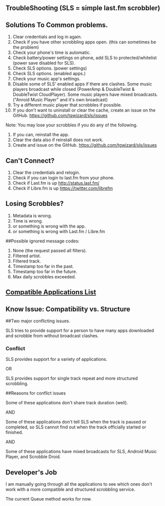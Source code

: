 TroubleShooting (SLS = simple last.fm scrobbler)
------------------------------------------------


Solutions To Common problems.
-----------------------------

1. Clear credentials and log in again.
2. Check if you have other scrobbling apps open. (this can sometimes be the problem)
3. Check your phone's time is automatic.
4. Check battery/power settings on phone, add SLS to protected/whitelist (power save disabled for SLS).
5. Check SLS options. (power settings)
6. Check SLS options. (enabled apps.)
7. Check your music app's settings.
8. Disable some of SLS' enabled apps if there are clashes. Some music players broadcast while closed (PowerAmp & DoubleTwist & DoubleTwist CloudPlayer). Some music players have mixed broadcasts. ("Anroid Music Player" and it's own broadcast)
9. Try a different music player that scrobbles if possible.
10. If you don't want to uninstall or clear the cache, create an issue on the GitHub. https://github.com/tgwizard/sls/issues

Note: You may lose your scrobbles if you do any of the following.

1. If you can, reinstall the app.
2. Clear the data also if reinstall does not work.
3. Create and issue on the GitHub. https://github.com/tgwizard/sls/issues

Can't Connect?
--------------

1. Clear the credentials and relogin.
2. Check if you can login to last.fm from your phone.
3. Check if Last.fm is up http://status.last.fm/
4. Check if Libre.fm is up https://twitter.com/librefm


Losing Scrobbles?
-----------------

1. Metadata is wrong.
2. Time is wrong.
3. or something is wrong with the app.
4. or something is wrong with Last.fm / Libre.fm

##Possible ignored message codes:

1. None (the request passed all filters).
2. Filtered artist.
3. Filtered track.
4. Timestamp too far in the past.
5. Timestamp too far in the future.
6. Max daily scrobbles exceeded.


[Compatible Applications List](https://github.com/tgwizard/sls/blob/master/Compatibility.md)
--------------------------------------------------------------------------------------------


Know Issue: Compatibility vs. Structure
---------------------------------------

##Two major conflicting issues.

SLS tries to provide support for a person to have many apps downloaded and scrobble from without broadcast clashes.

### Conflict

SLS provides support for a variety of applications.

OR

SLS provides support for single track repeat and more structured scrobbling.


##Reasons for conflict issues

Some of these applications don't share track duration (well).

AND

Some of these applications don't tell SLS when the track is paused or completed, so SLS cannot find out when the track officially started or finished.

AND

Some of these applications have mixed broadcasts for SLS, Android Music Player, and Scrobble Droid.


Developer's Job
---------------

I am manually going through all the applications to see which ones don't work with a more compatible and structured scrobbling service.

The current Queue method works for now.
